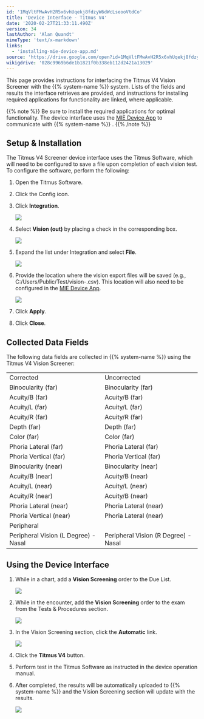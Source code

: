```yaml
---
id: '1MqVltFMwAvH2R5x6vhUqekj8fdzyW6dWcLseooVtdCo'
title: 'Device Interface - Titmus V4'
date: '2020-02-27T21:33:11.490Z'
version: 34
lastAuthor: 'Alan Quandt'
mimeType: 'text/x-markdown'
links:
  - 'installing-mie-device-app.md'
source: 'https://drive.google.com/open?id=1MqVltFMwAvH2R5x6vhUqekj8fdzyW6dWcLseooVtdCo'
wikigdrive: '028c9969b6de1b1821f0b338eb112d2421a13029'
---
```

This page provides instructions for interfacing the Titmus V4 Vision Screener with the {{% system-name %}} system. Lists of the fields and results the interface retrieves are provided, and instructions for installing required applications for functionality are linked, where applicable. 

{{% note %}}
Be sure to install the required applications for optimal functionality. The device interface uses the [MIE Device App](installing-mie-device-app.md) to communicate with {{% system-name %}} .
{{% /note %}}

## Setup & Installation

The Titmus V4 Screener device interface uses the Titmus Software, which will need to be configured to save a file upon completion of each vision test. To configure the software, perform the following:

1. Open the Titmus Software.



2. Click the Config icon.



3. Click <strong>Integration</strong>.

   ![](../device-interface-titmus-v4.assets/8a758c8584409246dba9adbddffe4871.png)



4. Select <strong>Vision (out)</strong> by placing a check in the corresponding box.

   ![](../device-interface-titmus-v4.assets/a75837f5c3012c29cbfdfee849b239e3.png)



5. Expand the list under Integration and select <strong>File</strong>.

   ![](../device-interface-titmus-v4.assets/115d882247d17291e2fdd6d240c6b133.png)



6. Provide the location where the vision export files will be saved (e.g., C:/Users/Public/Test/vision-.csv). This location will also need to be configured in the [MIE Device App](installing-mie-device-app.md).

   ![](../device-interface-titmus-v4.assets/0f43ae8d7fe3415c3db5d4df68d8f1d6.png)



7. Click <strong>Apply</strong>.



8. Click <strong>Close</strong>.


## Collected Data Fields

The following data fields are collected in {{% system-name %}} using the Titmus V4 Vision Screener:

<table>
<tr>
<td>Corrected</td>
<td>Uncorrected</td>
</tr>
<tr>
<td>Binocularity (far)</td>
<td>Binocularity (far)</td>
</tr>
<tr>
<td>Acuity/B (far)</td>
<td>Acuity/B (far)</td>
</tr>
<tr>
<td>Acuity/L (far)</td>
<td>Acuity/L (far)</td>
</tr>
<tr>
<td>Acuity/R (far)</td>
<td>Acuity/R (far)</td>
</tr>
<tr>
<td>Depth (far)</td>
<td>Depth (far)</td>
</tr>
<tr>
<td>Color (far)</td>
<td>Color (far)</td>
</tr>
<tr>
<td>Phoria Lateral (far)</td>
<td>Phoria Lateral (far)</td>
</tr>
<tr>
<td>Phoria Vertical (far)</td>
<td>Phoria Vertical (far)</td>
</tr>
<tr>
<td>Binocularity (near)</td>
<td>Binocularity (near)</td>
</tr>
<tr>
<td>Acuity/B (near)</td>
<td>Acuity/B (near)</td>
</tr>
<tr>
<td>Acuity/L (near)</td>
<td>Acuity/L (near)</td>
</tr>
<tr>
<td>Acuity/R (near)</td>
<td>Acuity/B (near)</td>
</tr>
<tr>
<td>Phoria Lateral (near)</td>
<td>Phoria Lateral (near)</td>
</tr>
<tr>
<td>Phoria Vertical (near)</td>
<td>Phoria Lateral (near)</td>
</tr>
<tr>
<td>Peripheral</td>
</tr>
<tr>
<td>Peripheral Vision (L Degree) - Nasal</td>
<td>Peripheral Vision (R Degree) - Nasal</td>
</tr>

</table>

## Using the Device Interface


1. While in a chart, add a <strong>Vision Screening</strong> order to the Due List.

   ![](../device-interface-titmus-v4.assets/117b52c34295a675575015f074bf254b.png)



2. While in the encounter, add the <strong>Vision Screening</strong> order to the exam from the Tests & Procedures section.

   ![](../device-interface-titmus-v4.assets/cfbb0bdd7b358c3623ab484c11503764.png)



3. In the Vision Screening section, click the <strong>Automatic</strong> link.

   ![](../device-interface-titmus-v4.assets/083fe93049f76fead26ea21eea4bf8d4.png)



4. Click the <strong>Titmus V4</strong> button.



5. Perform test in the Titmus Software as instructed in the device operation manual.



6. After completed, the results will be automatically uploaded to {{% system-name %}} and the Vision Screening section will update with the results.

   ![](../device-interface-titmus-v4.assets/171deb438bf9d92651ffd14d8369021f.png)
